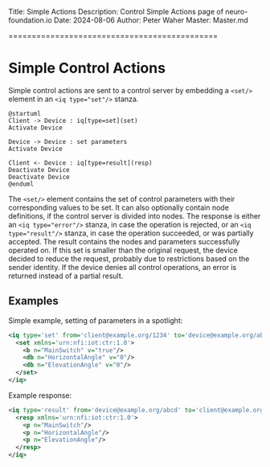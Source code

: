 ﻿Title: Simple Actions
Description: Control Simple Actions page of neuro-foundation.io
Date: 2024-08-06
Author: Peter Waher
Master: Master.md

=============================================

Simple Control Actions
==========================

Simple control actions are sent to a control server by embedding a `<set/>` element in an `<iq type="set"/>` stanza.

```uml:Simple Control
@startuml
Client -> Device : iq[type=set](set)
Activate Device

Device -> Device : set parameters
Activate Device

Client <- Device : iq[type=result](resp)
Deactivate Device
Deactivate Device
@enduml
```

The `<set/>` element contains the set of control parameters with their corresponding values to be set. It can also optionally contain node definitions, 
if the control server is divided into nodes. The response is either an `<iq type="error"/>` stanza, in case the operation is rejected, or an `<iq type="result"/>` stanza,
in case the operation succeeded, or was partially accepted. The result contains the nodes and parameters successfully operated on. If this set is smaller
than the original request, the device decided to reduce the request, probably due to restrictions based on the sender identity. If the device denies all
control operations, an error is returned instead of a partial result.


Examples
---------------

Simple example, setting of parameters in a spotlight:

```xml
<iq type='set' from='client@example.org/1234' to='device@example.org/abcd' id='R0001'>
  <set xmlns='urn:nfi:iot:ctr:1.0'>
    <b n="MainSwitch" v="true"/>
    <db n="HorizontalAngle" v="0"/>
    <db n="ElevationAngle" v="0"/>
  </set>
</iq>
```

Example response:

```xml
<iq type='result' from='device@example.org/abcd' to='client@example.org/1234' id='R0001'>
  <resp xmlns='urn:nfi:iot:ctr:1.0'>
    <p n="MainSwitch"/>
    <p n="HorizontalAngle"/>
    <p n="ElevationAngle"/>
  </resp>
</iq>
```
